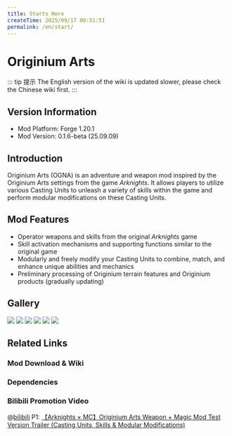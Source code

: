 ```yaml
---
title: Starts Here
createTime: 2025/09/17 00:51:51
permalink: /en/start/
---
```


# Originium Arts

::: tip 提示
The English version of the wiki is updated slower, please check the Chinese wiki first.
<LinkCard title="中文WIKI" href="/notes/wiki/OriginiumArts.md" description="OriginiumArts (OGNA) is a mod inspired by the Originium Arts settings from the game Arknights."  />
:::

## Version Information

- Mod Platform: Forge 1.20.1
- Mod Version: 0.1.6-beta (25.09.09)

## Introduction

Originium Arts (OGNA) is an adventure and weapon mod inspired by the Originium Arts settings from the game *Arknights*.
It allows players to utilize various Casting Units to unleash a variety of skills within the game and perform modular modifications on these Casting Units.

## Mod Features

- Operator weapons and skills from the original *Arknights* game
- Skill activation mechanisms and supporting functions similar to the original game
- Modularly and freely modify your Casting Units to combine, match, and enhance unique abilities and mechanics
- Preliminary processing of Originium terrain features and Originium products (gradually updating)

## Gallery

![](/assets/bsl_2.png)
![](/assets/intro4.png)
![](/assets/intro5.png)
![](/assets/intro6.png)
![](/assets/2025-09-09_18.29.59.png)
![](/assets/2025-09-09_18.28.35.png)

## Related Links

### Mod Download & Wiki

<LinkCard title="Modrinth" href="https://modrinth.com/mod/originiumarts" description="Download the mod on Modrinth." icon="https://modrinth.com/favicon-light.ico" />

<!-- [Modrinth](https://modrinth.com/mod/originiumarts) -->

<LinkCard title="Curseforge" href="https://www.curseforge.com/minecraft/mc-mods/originiumarts" description="Download the mod on CurseForge." icon="https://static-beta.curseforge.com/images/favicon.ico" />

<!-- [Curseforge](https://www.curseforge.com/minecraft/mc-mods/originiumarts) -->

<LinkCard title="MC百科 (MCMod.cn)" href="https://www.mcmod.cn/class/21880.html" description="OriginiumArts (OGNA) is a mod inspired by the Originium Arts settings from the game Arknights." icon="https://www.mcmod.cn/static/public/images/favicon.ico" />

<!-- [MC百科](https://www.mcmod.cn/class/21880.html) -->

### Dependencies

<CardGrid>
  <LinkCard title="【MC百科】Photon Lib" href="https://www.mcmod.cn/class/10618.html" />

  <LinkCard title="【MC百科】GeckoLib" href="https://www.mcmod.cn/class/3232.html" />

</CardGrid>

<!-- [【MC百科】Photon Lib](https://www.mcmod.cn/class/10618.html)

[【MC百科】GeckoLib](https://www.mcmod.cn/class/3232.html) -->

### Bilibili Promotion Video

@[bilibili](BV1ADetzQEEw)
P1: [【Arknights × MC】Originium Arts Weapon + Magic Mod Test Version Trailer (Casting Units, Skills & Modular Modifications)](https://www.bilibili.com/video/BV1ADetzQEEw/)